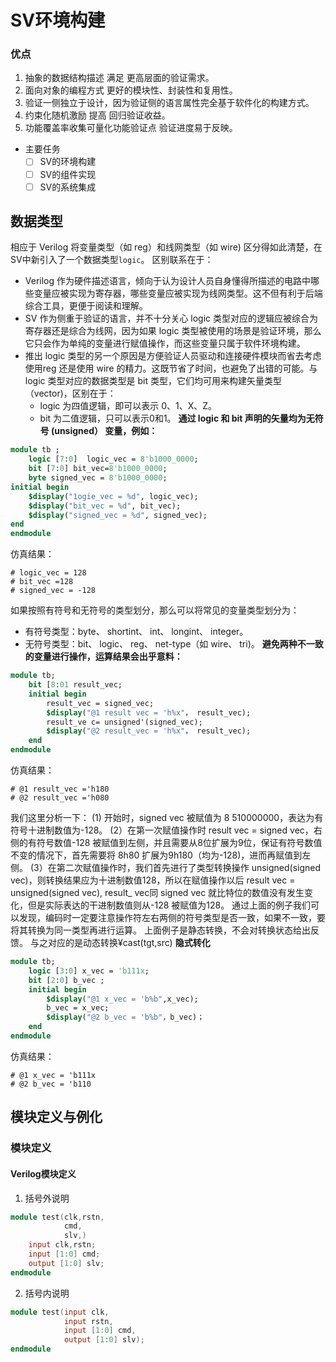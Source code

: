 
# SV环境构建
### 优点
1. 抽象的数据结构描述 满足 更高层面的验证需求。
2. 面向对象的编程方式 更好的模块性、封装性和复用性。
3. 验证一侧独立于设计，因为验证侧的语言属性完全基于软件化的构建方式。
4. 约束化随机激励 提高 回归验证收益。
5. 功能覆盖率收集可量化功能验证点 验证进度易于反映。
* 主要任务
    - [ ] SV的环境构建
    - [ ] SV的组件实现
    - [ ] SV的系统集成
## 数据类型
相应于 Verilog 将变量类型（如 reg）和线网类型（如 wire) 区分得如此清楚，在SV中新引入了一个数据类型`logic`。
区别联系在于：
* Verilog 作为硬件描述语言，倾向于认为设计人员自身懂得所描述的电路中哪些变量应被实现为寄存器，哪些变量应被实现为线网类型。这不但有利于后端综合工具，更便于阅读和理解。
* SV 作为侧重于验证的语言，并不十分关心 logic 类型对应的逻辑应被综合为寄存器还是综合为线网，因为如果 logic 类型被使用的场景是验证环境，那么它只会作为单纯的变量进行赋值操作，而这些变量只属于软件环境构建。
* 推出 logic 类型的另一个原因是方便验证人员驱动和连接硬件模块而省去考虑使用reg 还是使用 wire 的精力。这既节省了时间，也避免了出错的可能。与logic 类型对应的数据类型是 bit 类型，它们均可用来构建矢量类型（vector)，区别在于：
    * logic 为四值逻辑，即可以表示 0、1、X、Z。
    * bit 为二值逻辑，只可以表示0和1。
**通过 logic 和 bit 声明的矢量均为无符号 (unsigned） 变量，例如：**
```systemverilog
module tb ;
    logic [7:0]  logic_vec = 8'b1000_0000;
    bit [7:0] bit_vec=8'b1000_0000;
    byte signed_vec = 8'b1000_0000;
initial begin
    $display("1ogie_vec = %d", logic_vec);
    $display("bit_vec = %d", bit_vec);
    $display("signed_vec = %d", signed_vec);
end
endmodule
```
仿真结果：
```shell
# logic_vec = 128
# bit_vec =128
# signed_vec = -128
```
如果按照有符号和无符号的类型划分，那么可以将常见的变量类型划分为：
* 有符号类型：byte、 shortint、 int、 longint、 integer。
* 无符号类型：bit、 logic、 reg、 net-type（如 wire、 tri)。
**避免两种不一致的变量进行操作，运算结果会出乎意料：**
```systemverilog
module tb;
    bit [8:01 result_vec;
    initial begin
        result_vec = signed_vec;
        $display("@1 result vec = 'h%x"， result_vec);
        result_ve c= unsigned'(signed_vec);
        $display("@2 result_vec = 'h%x"， result_vec);
    end
endmodule
```
仿真结果：
```shell
# @1 result_vec ='h180
# @2 result_vec ='h080
```
我们这里分析一下：
(1) 开始时，signed vec 被赋值为 8 510000000，表达为有符号十进制数值为-128。
(2）在第一次赋值操作时 result vec = signed vec，右侧的有符号数值-128 被赋值到左侧，并且需要从8位扩展为9位，保证有符号数值不变的情况下，首先需要将 8h80 扩展为9h180（均为-128)，进而再赋值到左侧。
(3）在第二次赋值操作时，我们首先进行了类型转换操作 unsigned(signed vec)，则转换结果应为十进制数值128，所以在赋值操作以后 result vec = unsigned(signed vec), result_ vec同 signed vec 就比特位的数值没有发生变化，但是实际表达的干进制数值则从-128 被赋值为128。
通过上面的例子我们可以发现，编码时一定要注意操作符左右两侧的符号类型是否一致，如果不一致，要将其转换为同一类型再进行运算。
上面例子是静态转换，不会对转换状态给出反馈。
与之对应的是动态转换¥cast(tgt,src)
**隐式转化**
```systemverilog
module tb;
    logic [3:0] x_vec = 'b111x;
    bit [2:0] b_vec ;
    initial begin
        $display("@1 x_vec = 'b%b",x_vec);
        b_vec = x_vec;
        $display("@2 b_vec = 'b%b"，b_vec)；
    end
endmodule
```
仿真结果：
```shell
# @1 x_vec = 'b111x
# @2 b_vec = 'b110
```
## 模块定义与例化
### 模块定义
#### Verilog模块定义
1. 括号外说明
```verilog
module test(clk,rstn,
            cmd,
            slv,)
    input clk,rstn;
    input [1:0] cmd;
    output [1:0] slv;
endmodule
```
2. 括号内说明
```verilog
module test(input clk,
            input rstn,
            input [1:0] cmd,
            output [1:0] slv);
endmodule
```
## 
